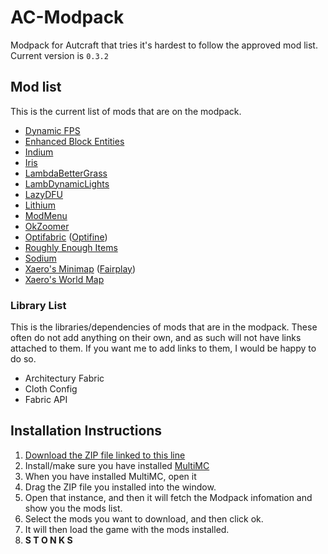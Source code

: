 <!--
@format
cSpell:word Autcraft Architectury Optifabric Optifine Xaero DFU
-->

# AC-Modpack

Modpack for Autcraft that tries it's hardest to follow the approved mod list. Current version is `0.3.2`

## Mod list

This is the current list of mods that are on the modpack.

- [Dynamic FPS](https://modrinth.com/mod/dynamic-fps)
- [Enhanced Block Entities](https://modrinth.com/mod/ebe)
- [Indium](https://modrinth.com/mod/indium)
- [Iris](https://modrinth.com/mod/iris)
- [LambdaBetterGrass](https://modrinth.com/mod/lambdabettergrass)
- [LambDynamicLights](https://modrinth.com/mod/lambdynamiclights)
- [LazyDFU](https://modrinth.com/mod/lazydfu)
- [Lithium](https://modrinth.com/mod/lithium)
- [ModMenu](https://modrinth.com/mod/modmenu)
- [OkZoomer](https://modrinth.com/mod/ok-zoomer)
- [Optifabric](https://www.curseforge.com/minecraft/mc-mods/optifabric) ([Optifine](https://optifine.net/home))
- [Roughly Enough Items](https://www.curseforge.com/minecraft/mc-mods/roughly-enough-items)
- [Sodium](https://modrinth.com/mod/sodium)
- [Xaero's Minimap](https://www.curseforge.com/minecraft/mc-mods/xaeros-minimap) ([Fairplay](https://www.curseforge.com/minecraft/mc-mods/xaeros-minimap-fair-play-edition))
- [Xaero's World Map](https://www.curseforge.com/minecraft/mc-mods/xaeros-world-map)

### Library List

This is the libraries/dependencies of mods that are in the modpack. These often do not add anything on their own, and as such will not have links attached to them. If you want me to add links to them, I would be happy to do so.

- Architectury Fabric
- Cloth Config
- Fabric API

## Installation Instructions

1. [Download the ZIP file linked to this line](AC-Modpack.zip)
2. Install/make sure you have installed [MultiMC](https://multimc.org/)
3. When you have installed MultiMC, open it
4. Drag the ZIP file you installed into the window.
5. Open that instance, and then it will fetch the Modpack infomation and show you the mods list.
6. Select the mods you want to download, and then click ok.
7. It will then load the game with the mods installed.
8. **S T O N K S**
